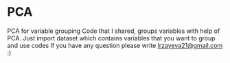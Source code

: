 # PCA
PCA for variable grouping 
Code that I shared, groups variables with help of PCA.
Just import dataset which contains variables that you want to group and use codes
If you have any question please write lrzayeva21@gmail.com :) 
